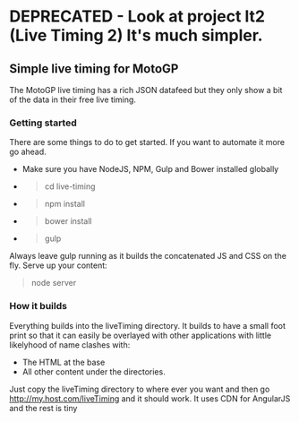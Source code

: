 # DEPRECATED - Look at project lt2 (Live Timing 2) It's much simpler.

## Simple live timing for MotoGP

The MotoGP live timing has a rich JSON datafeed but they only show a bit of the data in their free live timing.

### Getting started
There are some things to do to get started. If you want to automate it more go ahead.
* Make sure you have NodeJS, NPM, Gulp and Bower installed globally
* > cd live-timing
* > npm install
* > bower install
* > gulp

Always leave gulp running as it builds the concatenated JS and CSS on the fly.
Serve up your content:
> node server

### How it builds
Everything builds into the liveTiming directory. It builds to have a small foot print so that it can
easily be overlayed with other applications with little likelyhood of name clashes with:
* The HTML at the base
* All other content under the directories.

Just copy the liveTiming directory to where ever you want and then go http://my.host.com/liveTiming and it should work.
It uses CDN for AngularJS and the rest is tiny
